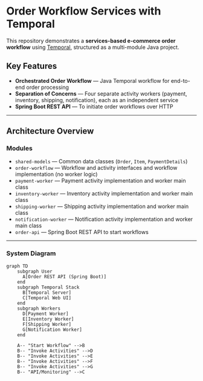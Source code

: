 # Order Workflow Services with Temporal

This repository demonstrates a **services-based e-commerce order workflow** using [Temporal](https://temporal.io/), structured as a multi-module Java project.

## Key Features

- **Orchestrated Order Workflow** — Java Temporal workflow for end-to-end order processing
- **Separation of Concerns** — Four separate activity workers (payment, inventory, shipping, notification), each as an independent service
- **Spring Boot REST API** — To initiate order workflows over HTTP

---

## Architecture Overview

### Modules

- `shared-models` — Common data classes (`Order`, `Item`, `PaymentDetails`)
- `order-workflow` — Workflow and activity interfaces and workflow implementation (no worker logic)
- `payment-worker` — Payment activity implementation and worker main class
- `inventory-worker` — Inventory activity implementation and worker main class
- `shipping-worker` — Shipping activity implementation and worker main class
- `notification-worker` — Notification activity implementation and worker main class
- `order-api` — Spring Boot REST API to start workflows

---

### System Diagram

```mermaid
graph TD
    subgraph User
      A[Order REST API (Spring Boot)]
    end
    subgraph Temporal Stack
      B[Temporal Server]
      C[Temporal Web UI]
    end
    subgraph Workers
      D[Payment Worker]
      E[Inventory Worker]
      F[Shipping Worker]
      G[Notification Worker]
    end

    A-- "Start Workflow" -->B
    B-- "Invoke Activities" -->D
    B-- "Invoke Activities" -->E
    B-- "Invoke Activities" -->F
    B-- "Invoke Activities" -->G
    B-- "API/Monitoring" -->C
```
